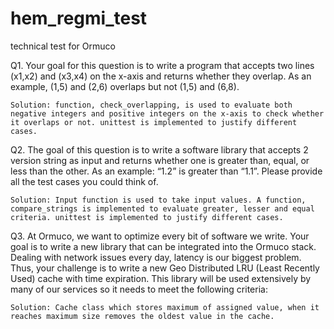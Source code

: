 # hem_regmi_test
technical test for Ormuco

Q1. Your goal for this question is to write a program that accepts two lines (x1,x2) and (x3,x4) on the x-axis and returns whether they overlap. As an example, (1,5) and (2,6) overlaps but not (1,5) and (6,8). 

`Solution: function, check_overlapping, is used to evaluate both negative integers and positive integers on the x-axis to check whether it overlaps or not. unittest is implemented to justify different cases.`

Q2. The goal of this question is to write a software library that accepts 2 version string as input and returns whether one is greater than, equal, or less than the other. As an example: “1.2” is greater than “1.1”. Please provide all the test cases you could think of.

`Solution: Input function is used to take input values. A function, compare_strings is implemented to evaluate greater, lesser and equal criteria. unittest is implemented to justify different cases.`

Q3. At Ormuco, we want to optimize every bit of software we write. Your goal is to write a new library that can be integrated into the Ormuco stack. Dealing with network issues every day, latency is our biggest problem. Thus, your challenge is to write a new Geo Distributed LRU (Least Recently Used) cache with time expiration. This library will be used extensively by many of our services so it needs to meet the following criteria:

`Solution: Cache class which stores maximum of assigned value, when it reaches maximum size removes the oldest value in the cache.`
